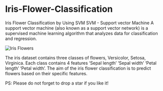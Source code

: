 # Iris-Flower-Classification
Iris Flower Classification by Using SVM 
SVM - Support vector Machine 
A support vector machine (also known as a support vector network) is a supervised machine learning algorithm that analyzes data for classification and regression.


![Iris Flowers](https://github.com/SakshiSarkate/Iris-Flower-Classification/assets/91774934/85d0e391-0a30-4a03-b99c-aca23b064d17)

The iris dataset contains three classes of flowers, Versicolor, Setosa, Virginica.
Each class contains 4 features
‘Sepal length’
‘Sepal width’
‘Petal length’
‘Petal width’. 
The aim of the iris flower classification is to predict flowers based on their specific features.

PS: Please do not forget to drop a star if you like it!
